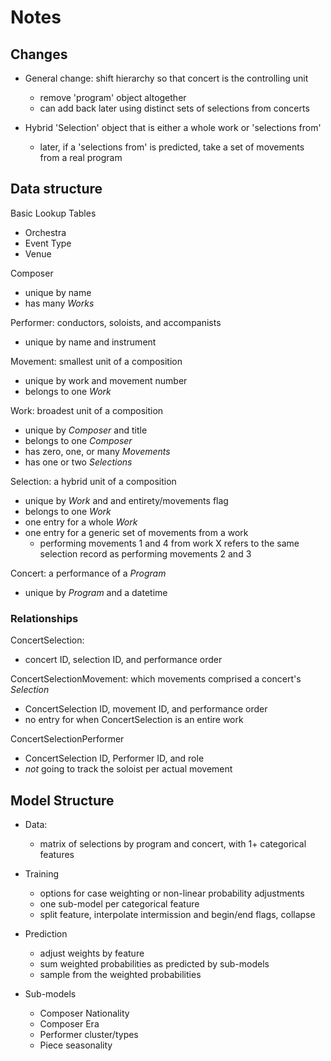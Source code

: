 # Notes


## Changes

- General change: shift hierarchy so that concert is the controlling unit
    + remove 'program' object altogether
    + can add back later using distinct sets of selections from concerts

- Hybrid 'Selection' object that is either a whole work or 'selections from'
    + later, if a 'selections from' is predicted, take a set of movements from a real program


## Data structure

Basic Lookup Tables
- Orchestra
- Event Type
- Venue

Composer
- unique by name
- has many *Works*

Performer: conductors, soloists, and accompanists
- unique by name and instrument

Movement: smallest unit of a composition
- unique by work and movement number
- belongs to one *Work*

Work: broadest unit of a composition
- unique by *Composer* and title
- belongs to one *Composer*
- has zero, one, or many *Movements*
- has one or two *Selections*

Selection: a hybrid unit of a composition
- unique by *Work* and and entirety/movements flag
- belongs to one *Work*
- one entry for a whole *Work*
- one entry for a generic set of movements from a work
    + performing movements 1 and 4 from work X refers to the same selection record as performing movements 2 and 3

Concert: a performance of a *Program*
- unique by *Program* and a datetime 


### Relationships

ConcertSelection: 
- concert ID, selection ID, and performance order

ConcertSelectionMovement: which movements comprised a concert's *Selection*
- ConcertSelection ID, movement ID, and performance order
- no entry for when ConcertSelection is an entire work

ConcertSelectionPerformer
- ConcertSelection ID, Performer ID, and role
- *not* going to track the soloist per actual movement


## Model Structure

- Data: 
    + matrix of selections by program and concert, with 1+ categorical features

- Training
    + options for case weighting or non-linear probability adjustments
    + one sub-model per categorical feature
    + split feature, interpolate intermission and begin/end flags, collapse

- Prediction
    + adjust weights by feature
    + sum weighted probabilities as predicted by sub-models
    + sample from the weighted probabilities

- Sub-models
    + Composer Nationality
    + Composer Era
    + Performer cluster/types
    + Piece seasonality
